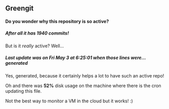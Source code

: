 ## Greengit

#### Do you wonder why this repository is so active?

##### After all it has 1940 commits!

But is it *really* active? Well...

##### Last update was on Fri May 3 at 6:25:01 when those lines were... generated

Yes, generated, because it certainly helps a lot to have such an active repo!

Oh and there was **52%** disk usage on the machine
where there is the cron updating this file.

Not the best way to monitor a VM in the cloud but it works! :)
